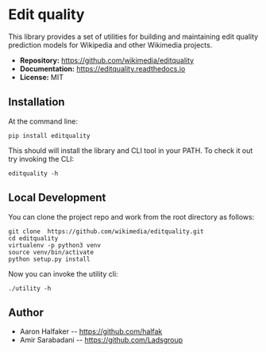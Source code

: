# Edit quality

This library provides a set of utilities for building and maintaining
edit quality prediction models for Wikipedia and other Wikimedia projects.

* **Repository:** https://github.com/wikimedia/editquality
* **Documentation:** https://editquality.readthedocs.io
* **License:** MIT

## Installation

At the command line:
```
pip install editquality
```

This should will install the library and CLI tool in your PATH. To check it out
try invoking the CLI:
```
editquality -h
```

## Local Development
You can clone the project repo and work from the
root directory as follows:
```
git clone  https://github.com/wikimedia/editquality.git
cd editquality
virtualenv -p python3 venv
source venv/bin/activate
python setup.py install
```

Now you can invoke the utility cli:
```
./utility -h
```

## Author
* Aaron Halfaker -- https://github.com/halfak
* Amir Sarabadani -- https://github.com/Ladsgroup
